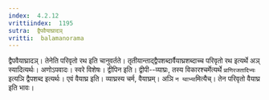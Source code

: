 ```yaml
---
index:  4.2.12
vrittiindex:  1195
sutra:  द्वैपवैयाघ्रादञ्
vritti:  balamanorama 
---
```


द्वैपवैयाघ्रादञ्। तेनेति परिवृतो रथ इति चानुवर्तते। तृतीयान्ताद्द्वैपशब्दार्वैयाघ्रशब्दाच्च परिवृतो रथ इत्यर्थे अञ् स्यादित्यर्थः। अणोऽपवादः। स्वरे विशेषः। द्वीपिन इति। द्वीपी--व्याघ्रः, तस्य विकारश्चर्मेत्यर्थे `प्राणिरजतादिभ्यः` इत्यञि द्वैपशब्द इत्यर्थः। एवं वैयाघ्र इति। व्याघ्रस्य चर्म, वैयाघ्रम्। अञि `न य्वाभ्या`मित्यैच्। तेन परिवृतो वैयाघ्र इति भावः। 

